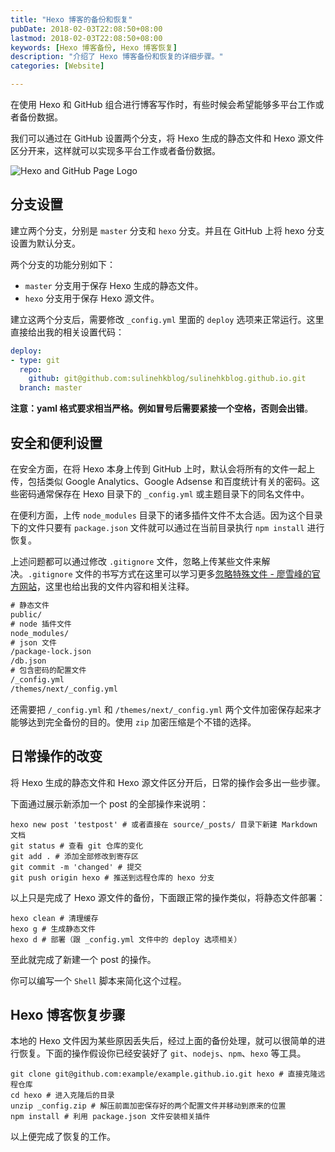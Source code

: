 ```yaml
---
title: "Hexo 博客的备份和恢复"
pubDate: 2018-02-03T22:08:50+08:00
lastmod: 2018-02-03T22:08:50+08:00
keywords: [Hexo 博客备份, Hexo 博客恢复]
description: "介绍了 Hexo 博客备份和恢复的详细步骤。"
categories: [Website]

---
```


在使用 Hexo 和 GitHub 组合进行博客写作时，有些时候会希望能够多平台工作或者备份数据。

我们可以通过在 GitHub 设置两个分支，将 Hexo 生成的静态文件和 Hexo 源文件区分开来，这样就可以实现多平台工作或者备份数据。

<!--more-->

![Hexo and GitHub Page Logo](/images/hexo-backup-reset/hexo-and-github-logo.webp "Hexo and GitHub Page Logo")

## 分支设置

建立两个分支，分别是 `master` 分支和 `hexo` 分支。并且在 GitHub 上将 hexo 分支设置为默认分支。

两个分支的功能分别如下：

* `master` 分支用于保存 Hexo 生成的静态文件。
* `hexo` 分支用于保存 Hexo 源文件。

建立这两个分支后，需要修改 `_config.yml` 里面的 `deploy` 选项来正常运行。这里直接给出我的相关设置代码：

```yaml
deploy:
- type: git
  repo:
    github: git@github.com:sulinehkblog/sulinehkblog.github.io.git
  branch: master
```

**注意：yaml 格式要求相当严格。例如冒号后需要紧接一个空格，否则会出错**。

## 安全和便利设置

在安全方面，在将 Hexo 本身上传到 GitHub 上时，默认会将所有的文件一起上传，包括类似 Google Analytics、Google Adsense 和百度统计有关的密码。这些密码通常保存在 Hexo 目录下的 `_config.yml` 或主题目录下的同名文件中。

在便利方面，上传 `node_modules` 目录下的诸多插件文件不太合适。因为这个目录下的文件只要有 `package.json` 文件就可以通过在当前目录执行 `npm install` 进行恢复。

上述问题都可以通过修改 `.gitignore` 文件，忽略上传某些文件来解决。`.gitignore` 文件的书写方式在这里可以学习更多[忽略特殊文件 - 廖雪峰的官方网站](https://www.liaoxuefeng.com/wiki/0013739516305929606dd18361248578c67b8067c8c017b000/0013758404317281e54b6f5375640abbb11e67be4cd49e0000 "忽略特殊文件 - 廖雪峰的官方网站")，这里也给出我的文件内容和相关注释。

```txt
# 静态文件
public/
# node 插件文件
node_modules/
# json 文件
/package-lock.json
/db.json
# 包含密码的配置文件
/_config.yml
/themes/next/_config.yml
```

还需要把 `/_config.yml` 和 `/themes/next/_config.yml` 两个文件加密保存起来才能够达到完全备份的目的。使用 `zip` 加密压缩是个不错的选择。

## 日常操作的改变

将 Hexo 生成的静态文件和 Hexo 源文件区分开后，日常的操作会多出一些步骤。

下面通过展示新添加一个 post 的全部操作来说明：

```shell
hexo new post 'testpost' # 或者直接在 source/_posts/ 目录下新建 Markdown 文档
git status # 查看 git 仓库的变化
git add . # 添加全部修改到寄存区
git commit -m 'changed' # 提交
git push origin hexo # 推送到远程仓库的 hexo 分支
```

以上只是完成了 Hexo 源文件的备份，下面跟正常的操作类似，将静态文件部署：

```shell
hexo clean # 清理缓存
hexo g # 生成静态文件
hexo d # 部署（跟 _config.yml 文件中的 deploy 选项相关）
```

至此就完成了新建一个 post 的操作。

你可以编写一个 `Shell` 脚本来简化这个过程。

## Hexo 博客恢复步骤

本地的 Hexo 文件因为某些原因丢失后，经过上面的备份处理，就可以很简单的进行恢复。下面的操作假设你已经安装好了 `git`、`nodejs`、`npm`、`hexo` 等工具。

```shell
git clone git@github.com:example/example.github.io.git hexo # 直接克隆远程仓库
cd hexo # 进入克隆后的目录
unzip _config.zip # 解压前面加密保存好的两个配置文件并移动到原来的位置
npm install # 利用 package.json 文件安装相关插件
```

以上便完成了恢复的工作。